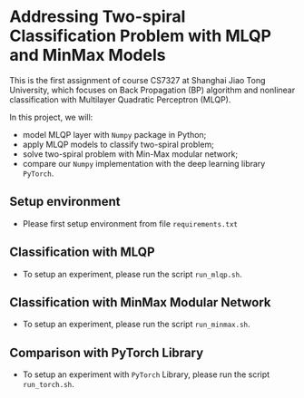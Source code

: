 # Addressing Two-spiral Classification Problem with MLQP and MinMax Models

This is the first assignment of course CS7327 at Shanghai Jiao Tong University, which focuses on Back Propagation (BP) algorithm and nonlinear 
classification with Multilayer Quadratic Perceptron (MLQP). 

In this project, we will:
- model MLQP layer with `Numpy` package in Python;
- apply MLQP models to classify two-spiral problem;
- solve two-spiral problem with Min-Max modular network;
- compare our `Numpy` implementation with the deep learning library `PyTorch`.

## Setup environment
- Please first setup environment from file `requirements.txt`

## Classification with MLQP
- To setup an experiment, please run the script `run_mlqp.sh`.

## Classification with MinMax Modular Network
- To setup an experiment, please run the script `run_minmax.sh`.

## Comparison with PyTorch Library
- To setup an experiment with `PyTorch` Library, please run the script `run_torch.sh`.


